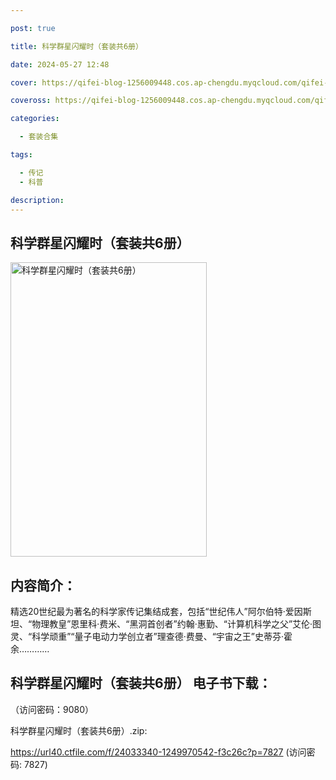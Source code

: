 ```yaml
---

post: true

title: 科学群星闪耀时（套装共6册）

date: 2024-05-27 12:48

cover: https://qifei-blog-1256009448.cos.ap-chengdu.myqcloud.com/qifei-blog/66060a299f345e8d03b9fcb6.jpg

coveross: https://qifei-blog-1256009448.cos.ap-chengdu.myqcloud.com/qifei-blog/66060a299f345e8d03b9fcb6.jpg

categories:

  - 套装合集

tags:

  - 传记
  - 科普

description:
---
```


## 科学群星闪耀时（套装共6册）
<img alt="科学群星闪耀时（套装共6册） " class="aligncenter loading" data-was-processed="true" decoding="async" fetchpriority="high" height="471" src="https://qifei-blog-1256009448.cos.ap-chengdu.myqcloud.com/qifei-blog/66060a299f345e8d03b9fcb6.jpg " style="cursor: zoom-in;" width="314"/>

## 内容简介：

精选20世纪最为著名的科学家传记集结成套，包括“世纪伟人”阿尔伯特·爱因斯坦、“物理教皇”恩里科·费米、“黑洞首创者”约翰·惠勤、“计算机科学之父”艾伦·图灵、“科学顽重”“量子电动力学创立者”理查德·费曼、“宇宙之王”史蒂芬·霍余…………

## 科学群星闪耀时（套装共6册） 电子书下载：

 （访问密码：9080）

科学群星闪耀时（套装共6册）.zip: 

https://url40.ctfile.com/f/24033340-1249970542-f3c26c?p=7827 (访问密码: 7827)
